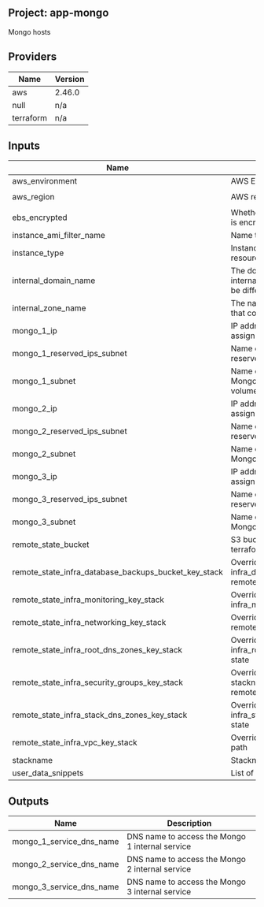 ## Project: app-mongo

Mongo hosts

## Providers

| Name | Version |
|------|---------|
| aws | 2.46.0 |
| null | n/a |
| terraform | n/a |

## Inputs

| Name | Description | Type | Default | Required |
|------|-------------|------|---------|:-----:|
| aws\_environment | AWS Environment | `string` | n/a | yes |
| aws\_region | AWS region | `string` | `"eu-west-1"` | no |
| ebs\_encrypted | Whether or not the EBS volume is encrypted | `string` | n/a | yes |
| instance\_ami\_filter\_name | Name to use to find AMI images | `string` | `""` | no |
| instance\_type | Instance type used for EC2 resources | `string` | `"m5.large"` | no |
| internal\_domain\_name | The domain name of the internal DNS records, it could be different from the zone name | `string` | n/a | yes |
| internal\_zone\_name | The name of the Route53 zone that contains internal records | `string` | n/a | yes |
| mongo\_1\_ip | IP address of the private IP to assign to the instance | `string` | n/a | yes |
| mongo\_1\_reserved\_ips\_subnet | Name of the subnet to place the reserved IP of the instance | `string` | n/a | yes |
| mongo\_1\_subnet | Name of the subnet to place the Mongo instance 1 and EBS volume | `string` | n/a | yes |
| mongo\_2\_ip | IP address of the private IP to assign to the instance | `string` | n/a | yes |
| mongo\_2\_reserved\_ips\_subnet | Name of the subnet to place the reserved IP of the instance | `string` | n/a | yes |
| mongo\_2\_subnet | Name of the subnet to place the Mongo 2 and EBS volume | `string` | n/a | yes |
| mongo\_3\_ip | IP address of the private IP to assign to the instance | `string` | n/a | yes |
| mongo\_3\_reserved\_ips\_subnet | Name of the subnet to place the reserved IP of the instance | `string` | n/a | yes |
| mongo\_3\_subnet | Name of the subnet to place the Mongo 3 and EBS volume | `string` | n/a | yes |
| remote\_state\_bucket | S3 bucket we store our terraform state in | `string` | n/a | yes |
| remote\_state\_infra\_database\_backups\_bucket\_key\_stack | Override stackname path to infra\_database\_backups\_bucket remote state | `string` | `""` | no |
| remote\_state\_infra\_monitoring\_key\_stack | Override stackname path to infra\_monitoring remote state | `string` | `""` | no |
| remote\_state\_infra\_networking\_key\_stack | Override infra\_networking remote state path | `string` | `""` | no |
| remote\_state\_infra\_root\_dns\_zones\_key\_stack | Override stackname path to infra\_root\_dns\_zones remote state | `string` | `""` | no |
| remote\_state\_infra\_security\_groups\_key\_stack | Override infra\_security\_groups stackname path to infra\_vpc remote state | `string` | `""` | no |
| remote\_state\_infra\_stack\_dns\_zones\_key\_stack | Override stackname path to infra\_stack\_dns\_zones remote state | `string` | `""` | no |
| remote\_state\_infra\_vpc\_key\_stack | Override infra\_vpc remote state path | `string` | `""` | no |
| stackname | Stackname | `string` | n/a | yes |
| user\_data\_snippets | List of user-data snippets | `list` | n/a | yes |

## Outputs

| Name | Description |
|------|-------------|
| mongo\_1\_service\_dns\_name | DNS name to access the Mongo 1 internal service |
| mongo\_2\_service\_dns\_name | DNS name to access the Mongo 2 internal service |
| mongo\_3\_service\_dns\_name | DNS name to access the Mongo 3 internal service |

